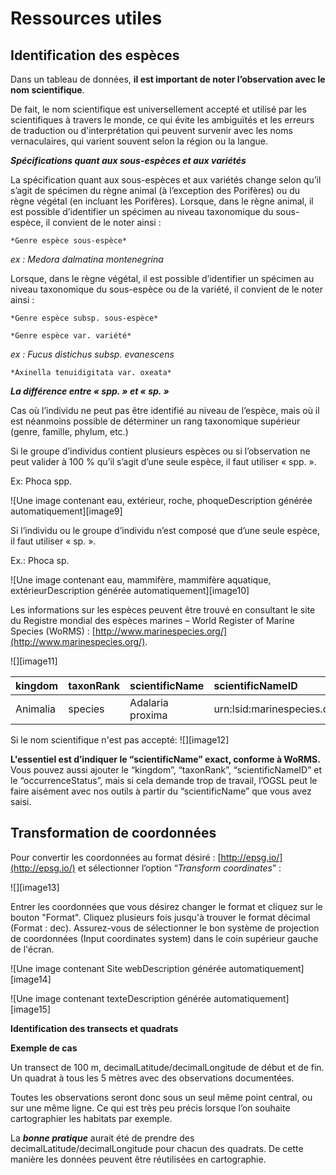 # Ressources utiles

## Identification des espèces

Dans un tableau de données, **il est important de noter l’observation avec le nom scientifique**.

De fait, le nom scientifique est universellement accepté et utilisé par les scientifiques à travers le monde, ce qui évite les ambiguïtés et les erreurs de traduction ou d'interprétation qui peuvent survenir avec les noms vernaculaires, qui varient souvent selon la région ou la langue.

***Spécifications quant aux sous-espèces et aux variétés***

La spécification quant aux sous-espèces et aux variétés change selon qu’il s’agit de spécimen du règne animal (à l’exception des Porifères) ou du règne végétal (en incluant les Porifères). Lorsque, dans le règne animal, il est possible d’identifier un spécimen au niveau taxonomique du sous-espèce, il convient de le noter ainsi :

    *Genre espèce sous-espèce*

*ex :  	Medora dalmatina montenegrina*

Lorsque, dans le règne végétal, il est possible d’identifier un spécimen au niveau taxonomique du sous-espèce ou de la variété, il convient de le noter ainsi :

    *Genre espèce subsp. sous-espèce*

    *Genre espèce var. variété*

*ex : 	Fucus distichus subsp. evanescens*

    *Axinella tenuidigitata var. oxeata*

***La différence entre « spp. » et « sp. »***

Cas où l’individu ne peut pas être identifié au niveau de l’espèce, mais où il est néanmoins possible de déterminer un rang taxonomique supérieur (genre, famille, phylum, etc.)

Si le groupe d’individus contient plusieurs espèces ou si l’observation ne peut valider à 100 % qu’il s’agit d’une seule espèce, il faut utiliser « spp. ».

Ex: Phoca spp.

![Une image contenant eau, extérieur, roche, phoqueDescription générée automatiquement][image9]

Si l’individu ou le groupe d’individu n’est composé que d’une seule espèce, il faut utiliser « sp. ».

Ex.: Phoca sp.

![Une image contenant eau, mammifère, mammifère aquatique, extérieurDescription générée automatiquement][image10]

Les informations sur les espèces peuvent être trouvé en consultant le site du Registre mondial des espèces marines – World Register of Marine Species (WoRMS) :  [http://www.marinespecies.org/](http://www.marinespecies.org/).

![][image11]

| kingdom  | taxonRank | scientificName   | scientificNameID                          | taxonomicStatus |
| :------- | :-------- | :--------------- | :---------------------------------------- | :-------------- |
| Animalia | species   | Adalaria proxima | urn:lsid:marinespecies.org:taxname:140629 | accepted        |

Si le nom scientifique n'est pas accepté:
![][image12]

**L'essentiel est d’indiquer le “scientificName” exact, conforme à WoRMS.**
Vous pouvez aussi ajouter le “kingdom”, “taxonRank”, “scientificNameID” et le “occurrenceStatus”, mais si cela demande trop de travail, l’OGSL peut le faire aisément avec nos outils à partir du “scientificName” que vous avez saisi.

## Transformation de coordonnées

Pour convertir les coordonnées au format désiré : [http://epsg.io/](http://epsg.io/) et sélectionner l’option “*Transform coordinates*” :

![][image13]

Entrer les coordonnées que vous désirez changer le format et cliquez sur le bouton "Format". Cliquez plusieurs fois jusqu'à trouver le format décimal (Format : dec). Assurez-vous de sélectionner le bon système de projection de coordonnées (Input coordinates system) dans le coin supérieur gauche de l'écran.

![Une image contenant Site webDescription générée automatiquement][image14]

![Une image contenant texteDescription générée automatiquement][image15]

**Identification des transects et quadrats**

**Exemple de cas**

Un transect de 100 m, decimalLatitude/decimalLongitude de début et de fin. Un quadrat à tous les 5 mètres avec des observations documentées.

Toutes les observations seront donc sous un seul même point central, ou sur une même ligne. Ce qui est très peu précis lorsque l’on souhaite cartographier les habitats par exemple.

La ***bonne pratique*** aurait été de prendre des decimalLatitude/decimalLongitude pour chacun des quadrats. De cette manière les données peuvent être réutilisées en cartographie.
